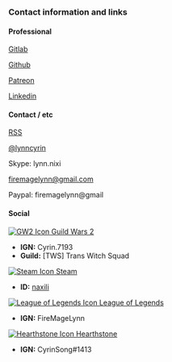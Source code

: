 ### Contact information and links

#### Professional

[<i class="fa fa-git-square"></i> Gitlab](https://gitlab.com/cyrin)

[<i class="fa fa-github"></i> Github](https://github.com/LynnCo)

[<i class="fa"></i> Patreon](https://www.patreon.com/lynncyrin)

[<i class="fa fa-linkedin"></i> Linkedin](http://linkedin.com/in/lynncyrin)

#### Contact / etc

[<i class="fa fa-rss-square"></i> RSS](http://lynncyrin.me/static/rss.xml)

[<i class="fa fa-twitter"></i> @lynncyrin](https://twitter.com/lynncyrin)

<i class="fa fa-skype"></i> Skype: lynn.nixi

[<i class="fa fa-envelope"></i> firemagelynn@gmail.com](mailto:firemagelynn@gmail.com)

<i class="fa fa-paypal"></i> Paypal: firemagelynn@gmail

#### Social

[![GW2 Icon](http://www.sinnlos-gehts-los.de/images/GuildWars2-32x32.png) Guild Wars 2](http://guildwars2.com)

* **IGN:** Cyrin.7193
* **Guild:** [TWS] Trans Witch Squad

[![Steam Icon](http://www.cgnexus.eu/wp-content/uploads/steam.png) Steam](http://steampowered.com)

* **ID:** [naxili](http://steamcommunity.com/id/naxili)

[![League of Legends Icon](http://img.informer.com/icons/png/32/2888/2888706.png) League of Legends](http://leagueoflegends.com/)

* **IGN:** FireMageLynn

[![Hearthstone Icon](http://i.imgur.com/YOZw1xR.jpg) Hearthstone](http://us.battle.net/hearthstone/en/?-)

* **IGN:** CyrinSong#1413